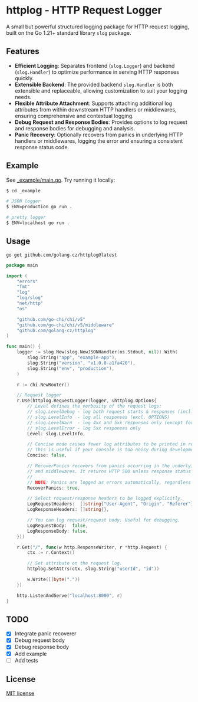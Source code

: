 # httplog - HTTP Request Logger

A small but powerful structured logging package for HTTP request logging, built on the Go 1.21+ standard library `slog` package.

## Features

- **Efficient Logging**: Separates frontend (`slog.Logger`) and backend (`slog.Handler`) to optimize performance in serving HTTP responses quickly.
- **Extensible Backend**: The provided backend `slog.Handler` is both extensible and replaceable, allowing customization to suit your logging needs.
- **Flexible Attribute Attachment**: Supports attaching additional log attributes from within downstream HTTP handlers or middlewares, ensuring comprehensive and contextual logging.
- **Debug Request and Response Bodies**: Provides options to log request and response bodies for debugging and analysis.
- **Panic Recovery**: Optionally recovers from panics in underlying HTTP handlers or middlewares, logging the error and ensuring a consistent response status code.

## Example

See [_example/main.go](./_example/main.go). Try running it locally:
```sh
$ cd _example

# JSON logger
$ ENV=production go run .

# pretty logger
$ ENV=localhost go run .
```

## Usage

`go get github.com/golang-cz/httplog@latest`

```go
package main

import (
	"errors"
	"fmt"
	"log"
	"log/slog"
	"net/http"
	"os"

	"github.com/go-chi/chi/v5"
	"github.com/go-chi/chi/v5/middleware"
	"github.com/golang-cz/httplog"
)

func main() {
	logger := slog.New(slog.NewJSONHandler(os.Stdout, nil)).With(
		slog.String("app", "example-app"),
		slog.String("version", "v1.0.0-a1fa420"),
		slog.String("env", "production"),
	)

	r := chi.NewRouter()

	// Request logger
	r.Use(httplog.RequestLogger(logger, &httplog.Options{
		// Level defines the verbosity of the request logs:
		// slog.LevelDebug - log both request starts & responses (incl. OPTIONS)
		// slog.LevelInfo  - log all responses (excl. OPTIONS)
		// slog.LevelWarn  - log 4xx and 5xx responses only (except for 429)
		// slog.LevelError - log 5xx responses only
		Level: slog.LevelInfo,

		// Concise mode causes fewer log attributes to be printed in request logs.
		// This is useful if your console is too noisy during development.
		Concise: false,

		// RecoverPanics recovers from panics occurring in the underlying HTTP handlers
		// and middlewares. It returns HTTP 500 unless response status was already set.
		//
		// NOTE: Panics are logged as errors automatically, regardless of this setting.
		RecoverPanics: true,

		// Select request/response headers to be logged explicitly.
		LogRequestHeaders:  []string{"User-Agent", "Origin", "Referer"},
		LogResponseHeaders: []string{},

		// You can log request/request body. Useful for debugging.
		LogRequestBody:  false,
		LogResponseBody: false,
	}))

	r.Get("/", func(w http.ResponseWriter, r *http.Request) {
		ctx := r.Context()

		// Set attribute on the request log.
		httplog.SetAttrs(ctx, slog.String("userId", "id"))

		w.Write([]byte("."))
	})

	http.ListenAndServe("localhost:8000", r)
}
```

## TODO
- [x] Integrate panic recoverer
- [x] Debug request body
- [x] Debug response body
- [x] Add example
- [ ] Add tests

## License
[MIT license](./LICENSE)

